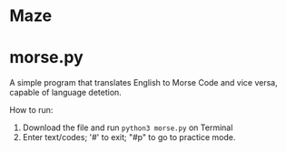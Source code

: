 # Maze


# morse.py
A simple program that translates English to Morse Code and vice versa, capable of language detetion.

How to run: 
1. Download the file and run `python3 morse.py` on Terminal
2. Enter text/codes; '#' to exit; "#p" to go to practice mode.

<br>
